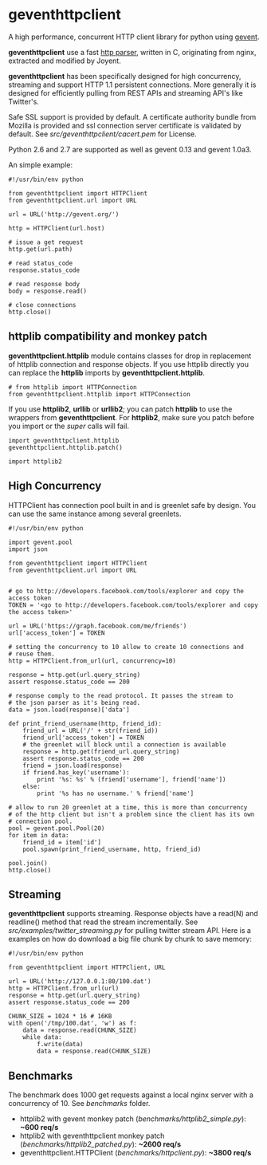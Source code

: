 # geventhttpclient

A high performance, concurrent HTTP client library for python using 
[gevent](http://gevent.org).

**geventhttpclient** use a fast [http parser](http://github.com/joyent/http-parser),
written in C, originating from nginx, extracted and modified by Joyent.

**geventhttpclient** has been specifically designed for high concurrency,
streaming and support HTTP 1.1 persistent connections. More generally it is
designed for efficiently pulling from REST APIs and streaming API's
like Twitter's.

Safe SSL support is provided by default. A certificate authority bundle from
Mozilla is provided and ssl connection server certificate is validated by
default. See *src/geventhttpclient/cacert.pem* for License.

Python 2.6 and 2.7 are supported as well as gevent 0.13 and gevent 1.0a3.

An simple example:

    #!/usr/bin/env python

    from geventhttpclient import HTTPClient
    from geventhttpclient.url import URL

    url = URL('http://gevent.org/')

    http = HTTPClient(url.host)

    # issue a get request
    http.get(url.path)

    # read status_code
    response.status_code

    # read response body
    body = response.read()

    # close connections
    http.close()


## httplib compatibility and monkey patch

**geventhttpclient.httplib** module contains classes for drop in
replacement of httplib connection and response objects.
If you use httplib directly you can replace the **httplib** imports
by **geventhttpclient.httplib**.

    # from httplib import HTTPConnection
    from geventhttpclient.httplib import HTTPConnection

If you use **httplib2**, **urllib** or **urllib2**; you can patch **httplib** to
use the wrappers from **geventhttpclient**.
For **httplib2**, make sure you patch before you import or the *super*
calls will fail.

    import geventhttpclient.httplib
    geventhttpclient.httplib.patch()

    import httplib2


## High Concurrency

HTTPClient has connection pool built in and is greenlet safe by design.
You can use the same instance among several greenlets.


    #!/usr/bin/env python

    import gevent.pool
    import json

    from geventhttpclient import HTTPClient
    from geventhttpclient.url import URL


    # go to http://developers.facebook.com/tools/explorer and copy the access token
    TOKEN = '<go to http://developers.facebook.com/tools/explorer and copy the access token>'

    url = URL('https://graph.facebook.com/me/friends')
    url['access_token'] = TOKEN

    # setting the concurrency to 10 allow to create 10 connections and
    # reuse them.
    http = HTTPClient.from_url(url, concurrency=10)

    response = http.get(url.query_string)
    assert response.status_code == 200

    # response comply to the read protocol. It passes the stream to
    # the json parser as it's being read.
    data = json.load(response)['data']

    def print_friend_username(http, friend_id):
        friend_url = URL('/' + str(friend_id))
        friend_url['access_token'] = TOKEN
        # the greenlet will block until a connection is available
        response = http.get(friend_url.query_string)
        assert response.status_code == 200
        friend = json.load(response)
        if friend.has_key('username'):
            print '%s: %s' % (friend['username'], friend['name'])
        else:
            print '%s has no username.' % friend['name']

    # allow to run 20 greenlet at a time, this is more than concurrency
    # of the http client but isn't a problem since the client has its own
    # connection pool.
    pool = gevent.pool.Pool(20)
    for item in data:
        friend_id = item['id']
        pool.spawn(print_friend_username, http, friend_id)

    pool.join()
    http.close()

## Streaming

**geventhttpclient** supports streaming.
Response objects have a read(N) and readline() method that read the stream
incrementally.
See *src/examples/twitter_streaming.py* for pulling twitter stream API.
Here is a examples on how do download a big file chunk by chunk to save memory:

    #!/usr/bin/env python

    from geventhttpclient import HTTPClient, URL

    url = URL('http://127.0.0.1:80/100.dat')
    http = HTTPClient.from_url(url)
    response = http.get(url.query_string)
    assert response.status_code == 200

    CHUNK_SIZE = 1024 * 16 # 16KB
    with open('/tmp/100.dat', 'w') as f:
        data = response.read(CHUNK_SIZE)
        while data:
            f.write(data)
            data = response.read(CHUNK_SIZE)


## Benchmarks

The benchmark does 1000 get requests against a local nginx server with
a concurrency of 10. See *benchmarks* folder.

- httplib2 with gevent monkey patch (*benchmarks/httplib2_simple.py*): **~600 req/s**
- httplib2 with geventhttpclient monkey patch (*benchmarks/httplib2_patched.py*): **~2600 req/s**
- geventhttpclient.HTTPClient (*benchmarks/httpclient.py*): **~3800 req/s**

